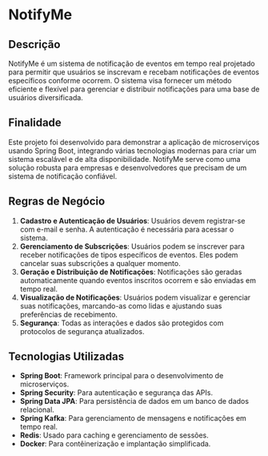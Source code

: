# NotifyMe

## Descrição
NotifyMe é um sistema de notificação de eventos em tempo real projetado para permitir que usuários se inscrevam e recebam notificações de eventos específicos conforme ocorrem. O sistema visa fornecer um método eficiente e flexível para gerenciar e distribuir notificações para uma base de usuários diversificada.

## Finalidade
Este projeto foi desenvolvido para demonstrar a aplicação de microserviços usando Spring Boot, integrando várias tecnologias modernas para criar um sistema escalável e de alta disponibilidade. NotifyMe serve como uma solução robusta para empresas e desenvolvedores que precisam de um sistema de notificação confiável.

## Regras de Negócio
1. **Cadastro e Autenticação de Usuários**: Usuários devem registrar-se com e-mail e senha. A autenticação é necessária para acessar o sistema.
2. **Gerenciamento de Subscrições**: Usuários podem se inscrever para receber notificações de tipos específicos de eventos. Eles podem cancelar suas subscrições a qualquer momento.
3. **Geração e Distribuição de Notificações**: Notificações são geradas automaticamente quando eventos inscritos ocorrem e são enviadas em tempo real.
4. **Visualização de Notificações**: Usuários podem visualizar e gerenciar suas notificações, marcando-as como lidas e ajustando suas preferências de recebimento.
5. **Segurança**: Todas as interações e dados são protegidos com protocolos de segurança atualizados.

## Tecnologias Utilizadas
- **Spring Boot**: Framework principal para o desenvolvimento de microserviços.
- **Spring Security**: Para autenticação e segurança das APIs.
- **Spring Data JPA**: Para persistência de dados em um banco de dados relacional.
- **Spring Kafka**: Para gerenciamento de mensagens e notificações em tempo real.
- **Redis**: Usado para caching e gerenciamento de sessões.
- **Docker**: Para contêinerização e implantação simplificada.

